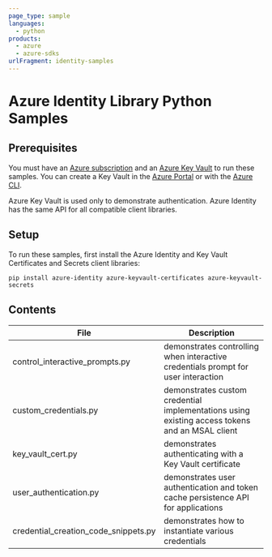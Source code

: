```yaml
---
page_type: sample
languages:
  - python
products:
  - azure
  - azure-sdks
urlFragment: identity-samples
---
```


# Azure Identity Library Python Samples

## Prerequisites

You must have an [Azure subscription](https://azure.microsoft.com/free/python) and an
[Azure Key Vault](https://azure.microsoft.com/services/key-vault/) to run
these samples. You can create a Key Vault in the
[Azure Portal](https://portal.azure.com/#create/Microsoft.KeyVault) or with the
[Azure CLI](https://learn.microsoft.com/azure/key-vault/secrets/quick-create-cli).

Azure Key Vault is used only to demonstrate authentication. Azure Identity has
the same API for all compatible client libraries.

## Setup

To run these samples, first install the Azure Identity and Key Vault Certificates
and Secrets client libraries:

```commandline
pip install azure-identity azure-keyvault-certificates azure-keyvault-secrets
```

## Contents
| File | Description |
|-------------|-------------|
| control_interactive_prompts.py | demonstrates controlling when interactive credentials prompt for user interaction |
| custom_credentials.py | demonstrates custom credential implementations using existing access tokens and an MSAL client |
| key_vault_cert.py | demonstrates authenticating with a Key Vault certificate |
| user_authentication.py | demonstrates user authentication and token cache persistence API for applications |
| credential_creation_code_snippets.py | demonstrates how to instantiate various credentials |
